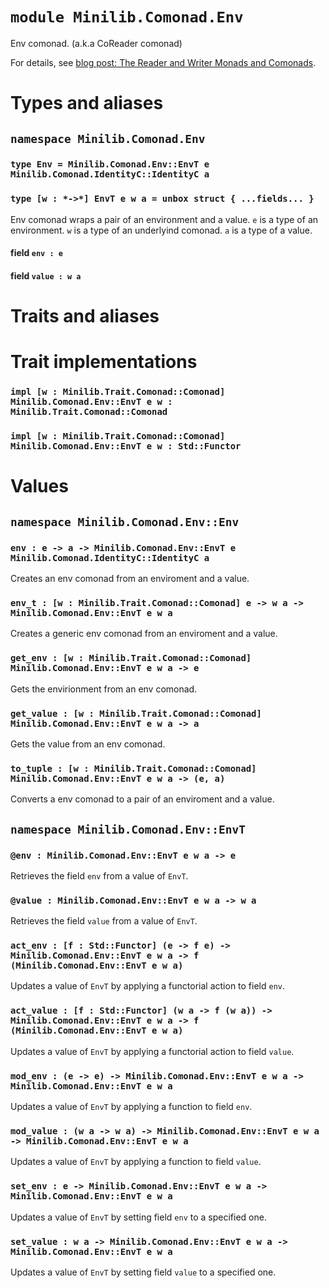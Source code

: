 # `module Minilib.Comonad.Env`

Env comonad. (a.k.a CoReader comonad)

For details, see [blog post: The Reader and Writer Monads and Comonads](https://www.olivierverdier.com/posts/2014/12/31/reader-writer-monad-comonad/).

# Types and aliases

## `namespace Minilib.Comonad.Env`

### `type Env = Minilib.Comonad.Env::EnvT e Minilib.Comonad.IdentityC::IdentityC a`

### `type [w : *->*] EnvT e w a = unbox struct { ...fields... }`

Env comonad wraps a pair of an environment and a value.
`e` is a type of an environment.
`w` is a type of an underlyind comonad.
`a` is a type of a value.

#### field `env : e`

#### field `value : w a`

# Traits and aliases

# Trait implementations

### `impl [w : Minilib.Trait.Comonad::Comonad] Minilib.Comonad.Env::EnvT e w : Minilib.Trait.Comonad::Comonad`

### `impl [w : Minilib.Trait.Comonad::Comonad] Minilib.Comonad.Env::EnvT e w : Std::Functor`

# Values

## `namespace Minilib.Comonad.Env::Env`

### `env : e -> a -> Minilib.Comonad.Env::EnvT e Minilib.Comonad.IdentityC::IdentityC a`

Creates an env comonad from an enviroment and a value.

### `env_t : [w : Minilib.Trait.Comonad::Comonad] e -> w a -> Minilib.Comonad.Env::EnvT e w a`

Creates a generic env comonad from an enviroment and a value.

### `get_env : [w : Minilib.Trait.Comonad::Comonad] Minilib.Comonad.Env::EnvT e w a -> e`

Gets the envirionment from an env comonad.

### `get_value : [w : Minilib.Trait.Comonad::Comonad] Minilib.Comonad.Env::EnvT e w a -> a`

Gets the value from an env comonad.

### `to_tuple : [w : Minilib.Trait.Comonad::Comonad] Minilib.Comonad.Env::EnvT e w a -> (e, a)`

Converts a env comonad to a pair of an enviroment and a value.

## `namespace Minilib.Comonad.Env::EnvT`

### `@env : Minilib.Comonad.Env::EnvT e w a -> e`

Retrieves the field `env` from a value of `EnvT`.

### `@value : Minilib.Comonad.Env::EnvT e w a -> w a`

Retrieves the field `value` from a value of `EnvT`.

### `act_env : [f : Std::Functor] (e -> f e) -> Minilib.Comonad.Env::EnvT e w a -> f (Minilib.Comonad.Env::EnvT e w a)`

Updates a value of `EnvT` by applying a functorial action to field `env`.

### `act_value : [f : Std::Functor] (w a -> f (w a)) -> Minilib.Comonad.Env::EnvT e w a -> f (Minilib.Comonad.Env::EnvT e w a)`

Updates a value of `EnvT` by applying a functorial action to field `value`.

### `mod_env : (e -> e) -> Minilib.Comonad.Env::EnvT e w a -> Minilib.Comonad.Env::EnvT e w a`

Updates a value of `EnvT` by applying a function to field `env`.

### `mod_value : (w a -> w a) -> Minilib.Comonad.Env::EnvT e w a -> Minilib.Comonad.Env::EnvT e w a`

Updates a value of `EnvT` by applying a function to field `value`.

### `set_env : e -> Minilib.Comonad.Env::EnvT e w a -> Minilib.Comonad.Env::EnvT e w a`

Updates a value of `EnvT` by setting field `env` to a specified one.

### `set_value : w a -> Minilib.Comonad.Env::EnvT e w a -> Minilib.Comonad.Env::EnvT e w a`

Updates a value of `EnvT` by setting field `value` to a specified one.